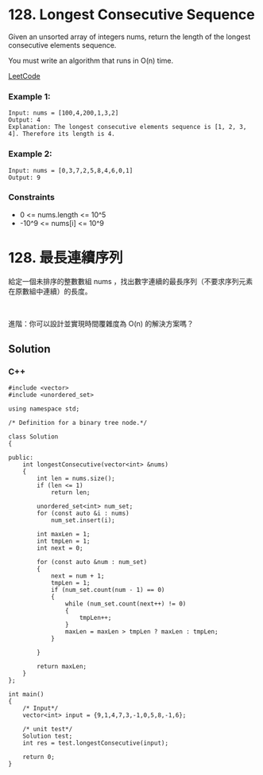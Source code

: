 # 128. Longest Consecutive Sequence

Given an unsorted array of integers nums, return the length of the longest consecutive elements sequence.

You must write an algorithm that runs in O(n) time.

[LeetCode](https://leetcode.com/problems/longest-consecutive-sequence)  

### Example 1:

```
Input: nums = [100,4,200,1,3,2]
Output: 4
Explanation: The longest consecutive elements sequence is [1, 2, 3, 4]. Therefore its length is 4.
```

### Example 2:

```
Input: nums = [0,3,7,2,5,8,4,6,0,1]
Output: 9
```

### Constraints
* 0 <= nums.length <= 10^5
* -10^9 <= nums[i] <= 10^9

# 128. 最長連續序列

給定一個未排序的整數數組 nums ，找出數字連續的最長序列（不要求序列元素在原數組中連續）的長度。

 

進階：你可以設計並實現時間覆雜度為 O(n) 的解決方案嗎？


## Solution

### C++


```
#include <vector>
#include <unordered_set>

using namespace std;

/* Definition for a binary tree node.*/

class Solution
{

public:
    int longestConsecutive(vector<int> &nums)
    {
        int len = nums.size();
        if (len <= 1)
            return len;

        unordered_set<int> num_set;
        for (const auto &i : nums)
            num_set.insert(i);

        int maxLen = 1;
        int tmpLen = 1;
        int next = 0;

        for (const auto &num : num_set)
        {
            next = num + 1;
            tmpLen = 1;
            if (num_set.count(num - 1) == 0)
            {
                while (num_set.count(next++) != 0)
                {
                    tmpLen++;
                }
                maxLen = maxLen > tmpLen ? maxLen : tmpLen;
            }
            
        }

        return maxLen;
    }
};

int main()
{
    /* Input*/
    vector<int> input = {9,1,4,7,3,-1,0,5,8,-1,6};

    /* unit test*/
    Solution test;
    int res = test.longestConsecutive(input);

    return 0;
}
```